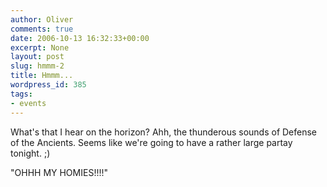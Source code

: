 ```yaml
---
author: Oliver
comments: true
date: 2006-10-13 16:32:33+00:00
excerpt: None
layout: post
slug: hmmm-2
title: Hmmm...
wordpress_id: 385
tags:
- events
---
```


What's that I hear on the horizon?  Ahh, the thunderous sounds of Defense of the Ancients.  Seems like we're going to have a rather large partay tonight. ;)

"OHHH MY HOMIES!!!!"